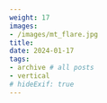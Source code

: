 ```yaml
---
weight: 17
images:
- /images/mt_flare.jpg
title:
date: 2024-01-17
tags:
- archive # all posts
- vertical
# hideExif: true
---
```

